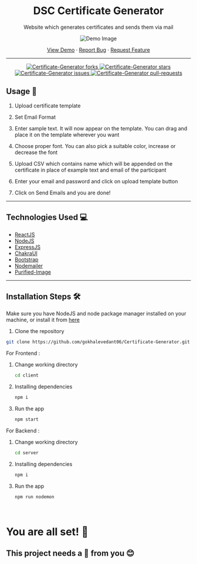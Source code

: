 <!-- title -->
<div align="center">
<h1> DSC Certificate Generator </h1>
</div>

<!-- description -->
<div>
<p align="center">Website which generates certificates and sends them via mail
</p>
</div>
<p align="center"><img src="https://i.postimg.cc/zBgYLSQh/Screenshot-911.png" alt="Demo Image" /></p>
<p align="center">
    <a href="https://certificate-generator-dsc.herokuapp.com/" target="blank">View Demo</a>
    ·
    <a href="https://github.com/gokhalevedant06/Certificate-Generator/issues/new">Report Bug</a>
    ·
    <a href="https://github.com/gokhalevedant06/Certificate-Generator/issues/new">Request Feature</a>
</p>
<hr>
<div align="center">
    <a href="https://github.com/gokhalevedant06/Certificate-Generator/fork" target="blank">
<img src="https://img.shields.io/github/forks/gokhalevedant06/Certificate-Generator?style=flat-square" alt="Certificate-Generator forks"/>
</a>
<a href="https://github.com/gokhalevedant06/Certificate-Generator/stargazers" target="blank">
<img src="https://img.shields.io/github/stars/gokhalevedant06/Certificate-Generator?style=flat-square" alt="Certificate-Generator stars"/>
</a>
<a href="https://github.com/gokhalevedant06/Certificate-Generator/issues" target="blank">
<img src="https://img.shields.io/github/issues/gokhalevedant06/Certificate-Generator?style=flat-square" alt="Certificate-Generator issues"/>
</a>
<a href="https://github.com/gokhalevedant06/Certificate-Generator/pulls" target="blank">
<img src="https://img.shields.io/github/issues-pr/gokhalevedant06/Certificate-Generator?style=flat-square" alt="Certificate-Generator pull-requests"/>
</a>
</div>

## Usage 🚀
1. Upload certificate template
   
2. Set Email Format
   
3. Enter sample text. It will now appear on the template. You can drag and place it on the template wherever you want

4. Choose proper font. You can also pick a suitable color, increase or decrease the font

5. Upload CSV which contains name which will be appended on the certificate in place of example text and email of the participant

6. Enter your email and password and click on upload template button

7. Click on Send Emails and you are done! 

<hr>

## Technologies Used 💻 
* [ReactJS](https://reactjs.org/)
* [NodeJS](https://nodejs.org/en/)
* [ExpressJS](https://expressjs.com/)
* [ChakraUI](https://chakra-ui.com/)
* [Bootstrap](https://getbootstrap.com)
* [Nodemailer](https://nodemailer.com/about/)
* [Purified-Image](https://github.com/joshmarinacci/node-pureimage)

<hr>

## Installation Steps 🛠️
Make sure you have NodeJS and node package manager installed on your machine, or install it from <a href="https://nodejs.org/en/">here</a>

1. Clone the repository
   
```bash
git clone https://github.com/gokhalevedant06/Certificate-Generator.git
```
For Frontend :
1. Change working directory
   
   ```bash
   cd client
   ```
2. Installing dependencies
   
   ```bash
   npm i
   ```
3. Run the app 
   
   ```bash 
   npm start
   ```


For Backend :
1. Change working directory
   
   ```bash
   cd server
   ```
2. Installing dependencies
   
   ```bash
   npm i
   ```
3. Run the app 
   
   ```bash 
   npm run nodemon
   ```
</br>

# You are all set! 🌟 
## This project needs a 🌟 from you 😊
